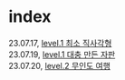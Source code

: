 # index
23.07.17, [level.1 최소 직사각형](https://github.com/Watersky-Network/coding-test-study/blob/main/%EA%B9%80%EC%9E%AC%ED%99%8D/level1/%EC%B5%9C%EC%86%8C%EC%A7%81%EC%82%AC%EA%B0%81%ED%98%95/README.md)
<br>
23.07.19, [level.1 대충 만든 자판](https://github.com/Watersky-Network/coding-test-study/blob/main/%EA%B9%80%EC%9E%AC%ED%99%8D/level1/%EB%8C%80%EC%B6%A9%EB%A7%8C%EB%93%A0%EC%9E%90%ED%8C%90/README.md)
<br>
23.07.20, [level.2 무인도 여행](https://github.com/Watersky-Network/coding-test-study/blob/main/%EA%B9%80%EC%9E%AC%ED%99%8D/level2/%EB%AC%B4%EC%9D%B8%EB%8F%84%20%EC%97%AC%ED%96%89/README.md)
